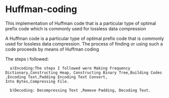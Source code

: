 # Huffman-coding
This implementation of Huffman code that is a particular type of optimal prefix code which is commonly used for lossless data compression

A Huffman code is a particular type of optimal prefix code that is commonly used for lossless data compression. The process of finding or using such a code proceeds by means of Huffman coding

The steps i followed:

      a)Encoding:The steps I followed were Making Frequency Dictionary,Constructing Heap, Constructing Binary Tree,Building Codes ,Encoding Text,Padding Encoding Text Convert,                                       Into Bytes,Compressing File.
      
      b)Decoding: Decompressing Text ,Remove Padding, Decoding Text.
